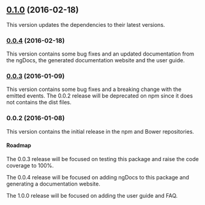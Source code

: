 ## [0.1.0](https://github.com/Dilatorily/packery-angular/compare/v0.0.4...v0.1.0) (2016-02-18)

This version updates the dependencies to their latest versions.

### [0.0.4](https://github.com/Dilatorily/packery-angular/compare/v0.0.3...v0.0.4) (2016-02-18)

This version contains some bug fixes and an updated documentation from the ngDocs, the generated documentation website and the user guide.

### [0.0.3](https://github.com/Dilatorily/packery-angular/compare/v0.0.2...v0.0.3) (2016-01-09)

This version contains some bug fixes and a breaking change with the emitted events. The
0.0.2 release will be deprecated on npm since it does not contains the dist
files.

### 0.0.2 (2016-01-08)

This version contains the initial release in the npm and Bower repositories.

#### Roadmap

The 0.0.3 release will be focused on testing this package and raise the code
coverage to 100%.

The 0.0.4 release will be focused on adding ngDocs to this package and
generating a documentation website.

The 1.0.0 release will be focused on adding the user guide and FAQ.
